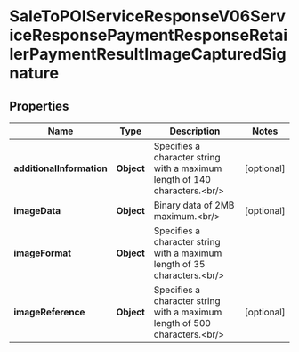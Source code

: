 # SaleToPOIServiceResponseV06ServiceResponsePaymentResponseRetailerPaymentResultImageCapturedSignature

## Properties
Name | Type | Description | Notes
------------ | ------------- | ------------- | -------------
**additionalInformation** | **Object** | Specifies a character string with a maximum length of 140 characters.&lt;br/&gt; |  [optional]
**imageData** | **Object** | Binary data of 2MB maximum.&lt;br/&gt; |  [optional]
**imageFormat** | **Object** | Specifies a character string with a maximum length of 35 characters.&lt;br/&gt; | 
**imageReference** | **Object** | Specifies a character string with a maximum length of 500 characters.&lt;br/&gt; |  [optional]
